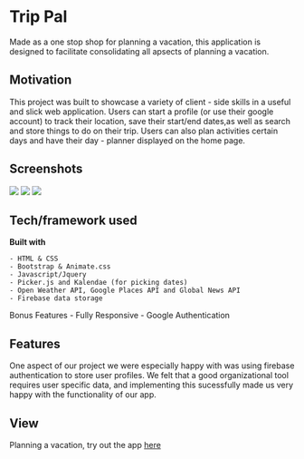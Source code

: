 # Trip Pal
Made as a one stop shop for planning a vacation, this application is designed to facilitate consolidating all apsects of planning a vacation. 

## Motivation
This project was built to showcase a variety of client - side skills in a useful and slick web application. Users can start a profile (or use their google account) to track their location, save their start/end dates,as well as search and store things to do on their trip. Users can also plan activities certain days and have their day - planner displayed on the home page. 

 
## Screenshots
![](./assets/images/tp2.gif)
![](./assets/images/tp1.gif)
![](./assets/images/tp3.gif)

## Tech/framework used

<b>Built with</b>

    - HTML & CSS
    - Bootstrap & Animate.css
    - Javascript/Jquery
    - Picker.js and Kalendae (for picking dates)
    - Open Weather API, Google Places API and Global News API
    - Firebase data storage

Bonus Features
    - Fully Responsive
    - Google Authentication

## Features
One aspect of our project we were especially happy with was using firebase authentication to store user profiles. We felt that a good organizational tool requires user specific data, and implementing this sucessfully made us very happy with the functionality of our app. 

## View

Planning a vacation, try out the app [here](https://trippal-75742.firebaseapp.com/)




